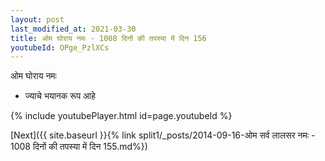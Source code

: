 ```yaml
---
layout: post
last_modified_at: 2021-03-30
title: ओम घोराय नमः - 1008 दिनों की तपस्या में दिन 156
youtubeId: OPge_PzlXCs
---
```

 
 
 ओम घोराय नमः  
 
 -  ज्याचे भयानक रूप आहे 
 
  
 
  
 
 
 
 
 
 


{% include youtubePlayer.html id=page.youtubeId %}
 
[Next]({{ site.baseurl }}{% link  split1/_posts/2014-09-16-ओम सर्व लालसर नमः - 1008 दिनों की तपस्या में दिन 155.md%})
 
